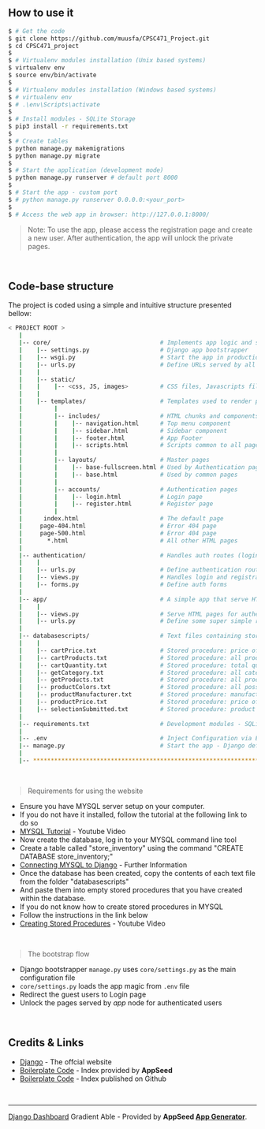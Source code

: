 ## How to use it

```bash
$ # Get the code
$ git clone https://github.com/muusfa/CPSC471_Project.git
$ cd CPSC471_project
$
$ # Virtualenv modules installation (Unix based systems)
$ virtualenv env
$ source env/bin/activate
$
$ # Virtualenv modules installation (Windows based systems)
$ # virtualenv env
$ # .\env\Scripts\activate
$
$ # Install modules - SQLite Storage
$ pip3 install -r requirements.txt
$
$ # Create tables
$ python manage.py makemigrations
$ python manage.py migrate
$
$ # Start the application (development mode)
$ python manage.py runserver # default port 8000
$
$ # Start the app - custom port
$ # python manage.py runserver 0.0.0.0:<your_port>
$
$ # Access the web app in browser: http://127.0.0.1:8000/
```

> Note: To use the app, please access the registration page and create a new user. After authentication, the app will unlock the private pages.

<br />

## Code-base structure

The project is coded using a simple and intuitive structure presented bellow:

```bash
< PROJECT ROOT >
   |
   |-- core/                               # Implements app logic and serve the static assets
   |    |-- settings.py                    # Django app bootstrapper
   |    |-- wsgi.py                        # Start the app in production
   |    |-- urls.py                        # Define URLs served by all apps/nodes
   |    |
   |    |-- static/
   |    |    |-- <css, JS, images>         # CSS files, Javascripts files
   |    |
   |    |-- templates/                     # Templates used to render pages
   |         |
   |         |-- includes/                 # HTML chunks and components
   |         |    |-- navigation.html      # Top menu component
   |         |    |-- sidebar.html         # Sidebar component
   |         |    |-- footer.html          # App Footer
   |         |    |-- scripts.html         # Scripts common to all pages
   |         |
   |         |-- layouts/                  # Master pages
   |         |    |-- base-fullscreen.html # Used by Authentication pages
   |         |    |-- base.html            # Used by common pages
   |         |
   |         |-- accounts/                 # Authentication pages
   |         |    |-- login.html           # Login page
   |         |    |-- register.html        # Register page
   |         |
   |      index.html                       # The default page
   |     page-404.html                     # Error 404 page
   |     page-500.html                     # Error 404 page
   |       *.html                          # All other HTML pages
   |
   |-- authentication/                     # Handles auth routes (login and register)
   |    |
   |    |-- urls.py                        # Define authentication routes  
   |    |-- views.py                       # Handles login and registration  
   |    |-- forms.py                       # Define auth forms  
   |
   |-- app/                                # A simple app that serve HTML files
   |    |
   |    |-- views.py                       # Serve HTML pages for authenticated users
   |    |-- urls.py                        # Define some super simple routes  
   |
   |-- databasescripts/                    # Text files containing stored procedures for the database
   |    |
   |    |-- cartPrice.txt                  # Stored procedure: price of all items in cart
   |    |-- cartProducts.txt               # Stored procedure: all products in cart
   |    |-- cartQuantity.txt               # Stored procedure: total quantity of items in cart
   |    |-- getCategory.txt                # Stored procedure: all categories in database
   |    |-- getProducts.txt                # Stored procedure: all products in a particular category
   |    |-- productColors.txt              # Stored procedure: all possible colors of product
   |    |-- productManufacturer.txt        # Stored procedure: manufacturer of product
   |    |-- productPrice.txt               # Stored procedure: price of product
   |    |-- selectionSubmitted.txt         # Stored procedure: product store, name, description, and manufacturer 
   |
   |-- requirements.txt                    # Development modules - SQLite storage
   |
   |-- .env                                # Inject Configuration via Environment
   |-- manage.py                           # Start the app - Django default start script
   |
   |-- ************************************************************************
```

<br />

> Requirements for using the website

- Ensure you have MYSQL server setup on your computer.
- If you do not have it installed, follow the tutorial at the following link to do so 
- [MYSQL Tutorial](https://www.youtube.com/watch?v=GIRcpjg-3Eg&ab_channel=edureka%21) - Youtube Video
- Now create the database, log in to your MYSQL command line tool
- Create a table called "store_inventory" using the command "CREATE DATABASE store_inventory;"
- [Connecting MYSQL to Django](https://www.digitalocean.com/community/tutorials/how-to-create-a-django-app-and-connect-it-to-a-database) - Further Information
- Once the database has been created, copy the contents of each text file from the folder "databasescripts"
- And paste them into empty stored procedures that you have created within the database. 
- If you do not know how to create stored procedures in MYSQL 
- Follow the instructions in the link below
- [Creating Stored Procedures](https://www.youtube.com/watch?v=OPoxqvPD6Do&ab_channel=RamNJavaTutorial) - Youtube Video

<br />

> The bootstrap flow

- Django bootstrapper `manage.py` uses `core/settings.py` as the main configuration file
- `core/settings.py` loads the app magic from `.env` file
- Redirect the guest users to Login page
- Unlock the pages served by *app* node for authenticated users

<br />

## Credits & Links

- [Django](https://www.djangoproject.com/) - The offcial website
- [Boilerplate Code](https://appseed.us/boilerplate-code) - Index provided by **AppSeed**
- [Boilerplate Code](https://github.com/app-generator/boilerplate-code) - Index published on Github

<br />

---
[Django Dashboard](https://appseed.us/admin-dashboards/django?ref=gh) Gradient Able - Provided by **AppSeed [App Generator](https://appseed.us/app-generator)**.

